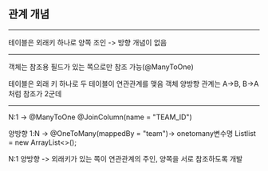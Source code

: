 ## 관계 개념

---

테이블은 외래키 하나로 양쪽 조인 -> 방향 개념이 없음

---

객체는 참조용 필드가 있는 쪽으로만 참조 가능(@ManyToOne)

테이블은 외래 키 하나로 두 테이블이 연관관계를 맺음
객체 양방향 관계는 A->B, B->A 처럼 참조가 2군데

---

N:1 -> @ManyToOne @JoinColumn(name = "TEAM_ID")

양방향
1:N -> @OneToMany(mappedBy = "team")-> onetomany변수명 List<Member>list = new ArrayList<>();

N:1 양방향 -> 외래키가 있는 쪽이 연관관계의 주인, 양쪽을 서로 참조하도록 개발
